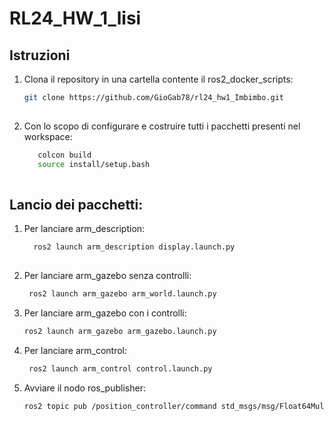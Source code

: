 # RL24_HW_1_lisi
## Istruzioni 
1. Clona il repository in una cartella contente il ros2_docker_scripts:
   ```bash
   git clone https://github.com/GioGab78/rl24_hw1_Imbimbo.git
 
2. Con lo scopo di configurare e costruire tutti i pacchetti presenti nel workspace:
   ```bash
      colcon build
      source install/setup.bash
 
## Lancio dei pacchetti:
1. Per lanciare arm_description:
   ```bash
     ros2 launch arm_description display.launch.py
 
2. Per lanciare arm_gazebo senza controlli:
 
     ```bash
      ros2 launch arm_gazebo arm_world.launch.py
 
3. Per lanciare arm_gazebo con i controlli:
      ```bash
      ros2 launch arm_gazebo arm_gazebo.launch.py
 
4. Per lanciare arm_control:
 
     ```bash
      ros2 launch arm_control control.launch.py
 
5. Avviare il nodo ros_publisher:
      ```bash
      ros2 topic pub /position_controller/command std_msgs/msg/Float64MultiArray "{data: [0.0, 0.0, 0.0, 0.0]}"
